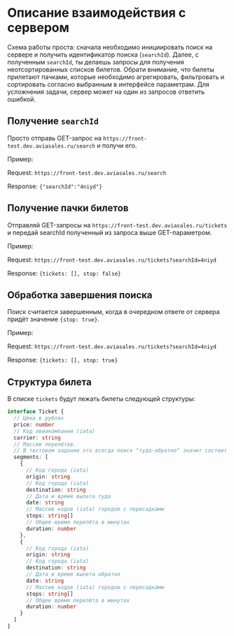 # Описание взаимодействия с сервером

Схема работы проста: сначала необходимо инициировать поиск на сервере и получить идентификатор поиска (`searchId`). Далее, с полученным `searchId`, ты делаешь запросы для получения неотсортированных списков билетов. Обрати внимание, что билеты прилетают пачками, которые необходимо агрегировать, фильтровать и сортировать согласно выбранным в интерфейсе параметрам. Для усложнения задачи, сервер может на один из запросов ответить ошибкой.

## Получение `searchId`

Просто отправь GET-запрос на `https://front-test.dev.aviasales.ru/search` и получи его.

Пример:

Request: `https://front-test.dev.aviasales.ru/search`

Response: `{"searchId":"4niyd"}`

## Получение пачки билетов

Отправляй GET-запросы на `https://front-test.dev.aviasales.ru/tickets` и передай searchId полученный из запроса выше GET-параметром.

Пример:

Request: `https://front-test.dev.aviasales.ru/tickets?searchId=4niyd`

Response: `{tickets: [], stop: false}`

## Обработка завершения поиска

Поиск считается завершенным, когда в очередном ответе от сервера придёт значение `{stop: true}`.

Пример:

Request: `https://front-test.dev.aviasales.ru/tickets?searchId=4niyd`

Response: `{tickets: [], stop: true}`

## Структура билета

В списке `tickets` будут лежать билеты следующей структуры:

```typescript
interface Ticket {
  // Цена в рублях
  price: number
  // Код авиакомпании (iata)
  carrier: string
  // Массив перелётов.
  // В тестовом задании это всегда поиск "туда-обратно" значит состоит из двух элементов
  segments: [
    {
      // Код города (iata)
      origin: string
      // Код города (iata)
      destination: string
      // Дата и время вылета туда
      date: string
      // Массив кодов (iata) городов с пересадками
      stops: string[]
      // Общее время перелёта в минутах
      duration: number
    },
    {
      // Код города (iata)
      origin: string
      // Код города (iata)
      destination: string
      // Дата и время вылета обратно
      date: string
      // Массив кодов (iata) городов с пересадками
      stops: string[]
      // Общее время перелёта в минутах
      duration: number
    }
  ]
}
```
